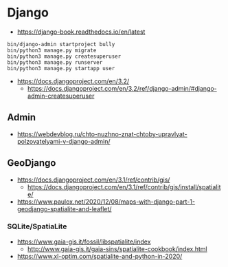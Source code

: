 # Django

* https://django-book.readthedocs.io/en/latest


```
bin/django-admin startproject bully
bin/python3 manage.py migrate
bin/python3 manage.py createsuperuser
bin/python3 manage.py runserver
bin/python3 manage.py startapp user
```

* https://docs.djangoproject.com/en/3.2/
    * https://docs.djangoproject.com/en/3.2/ref/django-admin/#django-admin-createsuperuser


## Admin

* https://webdevblog.ru/chto-nuzhno-znat-chtoby-upravlyat-polzovatelyami-v-django-admin/


## GeoDjango

* https://docs.djangoproject.com/en/3.1/ref/contrib/gis/
    * https://docs.djangoproject.com/en/3.1/ref/contrib/gis/install/spatialite/
* https://www.paulox.net/2020/12/08/maps-with-django-part-1-geodjango-spatialite-and-leaflet/    

### SQLite/SpatiaLite

* https://www.gaia-gis.it/fossil/libspatialite/index
    * http://www.gaia-gis.it/gaia-sins/spatialite-cookbook/index.html
* https://www.xl-optim.com/spatialite-and-python-in-2020/
